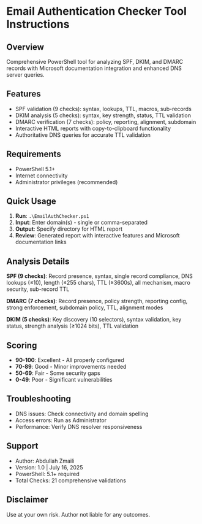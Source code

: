# Email Authentication Checker Tool Instructions

## Overview
Comprehensive PowerShell tool for analyzing SPF, DKIM, and DMARC records with Microsoft documentation integration and enhanced DNS server queries.

## Features
- SPF validation (9 checks): syntax, lookups, TTL, macros, sub-records
- DKIM analysis (5 checks): syntax, key strength, status, TTL validation  
- DMARC verification (7 checks): policy, reporting, alignment, subdomain
- Interactive HTML reports with copy-to-clipboard functionality
- Authoritative DNS queries for accurate TTL validation

## Requirements
- PowerShell 5.1+
- Internet connectivity
- Administrator privileges (recommended)

## Quick Usage

1. **Run**: `.\EmailAuthChecker.ps1`
2. **Input**: Enter domain(s) - single or comma-separated
3. **Output**: Specify directory for HTML report
4. **Review**: Generated report with interactive features and Microsoft documentation links

## Analysis Details

**SPF (9 checks)**: Record presence, syntax, single record compliance, DNS lookups (≤10), length (≤255 chars), TTL (≥3600s), all mechanism, macro security, sub-record TTL

**DMARC (7 checks)**: Record presence, policy strength, reporting config, strong enforcement, subdomain policy, TTL, alignment modes

**DKIM (5 checks)**: Key discovery (10 selectors), syntax validation, key status, strength analysis (≥1024 bits), TTL validation

## Scoring
- **90-100**: Excellent - All properly configured
- **70-89**: Good - Minor improvements needed  
- **50-69**: Fair - Some security gaps
- **0-49**: Poor - Significant vulnerabilities

## Troubleshooting
- DNS issues: Check connectivity and domain spelling
- Access errors: Run as Administrator
- Performance: Verify DNS resolver responsiveness

## Support
- Author: Abdullah Zmaili
- Version: 1.0 | July 16, 2025
- PowerShell: 5.1+ required
- Total Checks: 21 comprehensive validations

## Disclaimer
Use at your own risk. Author not liable for any outcomes.
